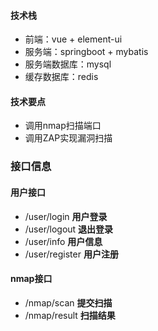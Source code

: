 #### 技术栈
- 前端：vue + element-ui
- 服务端：springboot + mybatis
- 服务端数据库：mysql
- 缓存数据库：redis

#### 技术要点
- 调用nmap扫描端口
- 调用ZAP实现漏洞扫描

### 接口信息
#### 用户接口
- /user/login **用户登录**
- /user/logout **退出登录**
- /user/info **用户信息**
- /user/register  **用户注册**
#### nmap接口
- /nmap/scan  **提交扫描**
- /nmap/result **扫描结果**

